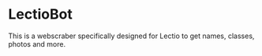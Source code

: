 # LectioBot
This is a webscraber specifically designed for Lectio to get names, classes, photos and more.
